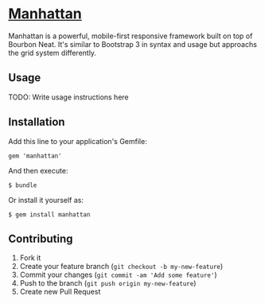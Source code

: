 # [Manhattan](http://johnkoht.github.io/manhattan/)

Manhattan is a powerful, mobile-first responsive framework built on top of Bourbon Neat. It's similar to Bootstrap 3 in syntax and usage but approachs the grid system differently.

## Usage

TODO: Write usage instructions here


## Installation

Add this line to your application's Gemfile:

    gem 'manhattan'

And then execute:

    $ bundle

Or install it yourself as:

    $ gem install manhattan

## Contributing

1. Fork it
2. Create your feature branch (`git checkout -b my-new-feature`)
3. Commit your changes (`git commit -am 'Add some feature'`)
4. Push to the branch (`git push origin my-new-feature`)
5. Create new Pull Request

